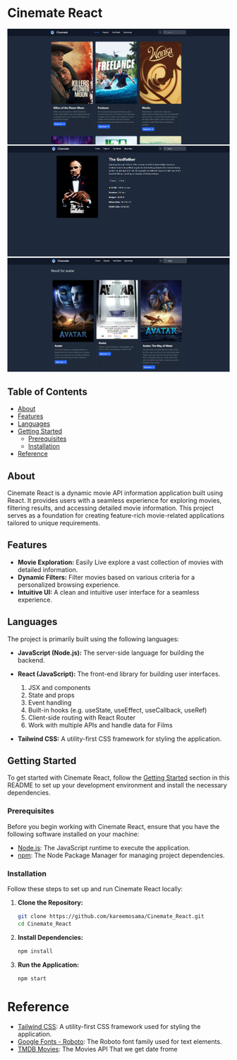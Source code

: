# Cinemate React

![Main Page](https://github.com/kareemosama/Cinemate_React/blob/main/src/assets/GitImages/MainPage.png)
![Detail Page](https://github.com/kareemosama/Cinemate_React/blob/main/src/assets/GitImages/DetailPage.png)
![Search Page](https://github.com/kareemosama/Cinemate_React/blob/main/src/assets/GitImages/SearchPage.png)

## Table of Contents

- [About](#about)
- [Features](#features)
- [Languages](#languages)
- [Getting Started](#getting-started)
  - [Prerequisites](#prerequisites)
  - [Installation](#installation)
- [Reference](#Reference)

## About

Cinemate React is a dynamic movie API information application built using React. It provides users with a seamless experience for exploring movies, filtering results, and accessing detailed movie information. This project serves as a foundation for creating feature-rich movie-related applications tailored to unique requirements.

## Features

- **Movie Exploration:** Easily Live explore a vast collection of movies with detailed information.
- **Dynamic Filters:** Filter movies based on various criteria for a personalized browsing experience.
- **Intuitive UI:** A clean and intuitive user interface for a seamless experience.

## Languages

The project is primarily built using the following languages:

- **JavaScript (Node.js):** The server-side language for building the backend.
- **React (JavaScript):** The front-end library for building user interfaces.

  1. JSX and components
  2. State and props
  3. Event handling
  4. Built-in hooks (e.g. useState, useEffect, useCallback, useRef)
  5. Client-side routing with React Router
  6. Work with multiple APIs and handle data for Films

- **Tailwind CSS:** A utility-first CSS framework for styling the application.

## Getting Started

To get started with Cinemate React, follow the [Getting Started](#getting-started) section in this README to set up your development environment and install the necessary dependencies.

### Prerequisites

Before you begin working with Cinemate React, ensure that you have the following software installed on your machine:

- [Node.js](https://nodejs.org/en/): The JavaScript runtime to execute the application.
- [npm](https://www.npmjs.com/): The Node Package Manager for managing project dependencies.

### Installation

Follow these steps to set up and run Cinemate React locally:

1. **Clone the Repository:**

   ```bash
   git clone https://github.com/kareemosama/Cinemate_React.git
   cd Cinemate_React
   ```

2. **Install Dependencies:**

   ```bash
   npm install
   ```

3. **Run the Application:**
   ```bash
   npm start
   ```

# Reference

- [Tailwind CSS](https://tailwindcss.com): A utility-first CSS framework used for styling the application.
- [Google Fonts - Roboto](https://fonts.google.com/specimen/Roboto): The Roboto font family used for text elements.
- [TMDB Movies](https://developer.themoviedb.org/docs): The Movies API That we get date frome
